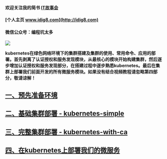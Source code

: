 #### 欢迎关注我的简书 [IT故事会](https://www.jianshu.com/u/46fb70e81d8c)
#### [个人主页 www.idig8.com](http://idig8.com)
#### 微信公众号：编程坑太多
![](http://upload-images.jianshu.io/upload_images/11223715-3407e1c7ac8d7935?imageMogr2/auto-orient/strip%7CimageView2/2/w/1240)


**kubernetes在绿色网络环境下的集群搭建及集群的使用、常用命令、应用的部署。首先剥离了认证授权和服务发现模块，从最核心的模块开始构建集群，然后逐步增加认证授权和服务发现部分，在搭建过程中逐步熟悉kubernetes。最后在集群上部署我们前面开发的所有微服务模块。如果没有结合视频教程请忽略第四部分，敬请谅解！**
  
## [一、预先准备环境][1]
## [二、基础集群部署 - kubernetes-simple][2]
## [三、完整集群部署 - kubernetes-with-ca][3]
## [四、在kubernetes上部署我们的微服务][4]








  [1]: https://github.com/liuyi01/kubernetes-starter/tree/master/docs/1-pre.md
  [2]: https://github.com/liuyi01/kubernetes-starter/tree/master/docs/2-kubernetes-simple.md
  [3]: https://github.com/liuyi01/kubernetes-starter/tree/master/docs/3-kubernetes-with-ca.md
  [4]: https://github.com/liuyi01/kubernetes-starter/tree/master/docs/4-microservice-deploy.md
  [5]: https://coding.imooc.com/class/198.html
